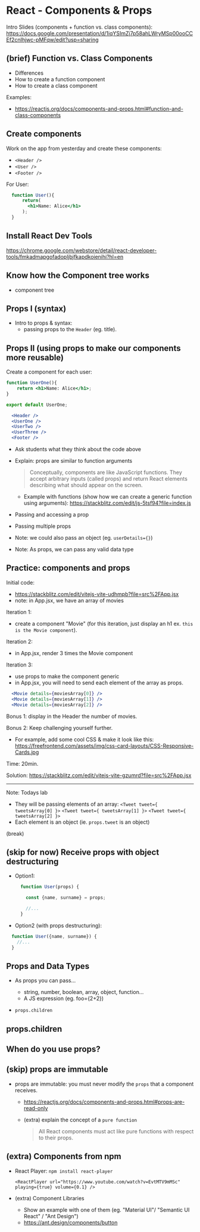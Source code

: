 

# React - Components & Props


<!-- 

Status: draft

@todo: prepare a basic exercise to practice Components + props.
  - create stackblitz
  - ask students to create a child component
  - pass info from parent to child
  - (extra) create grandchild & pass info to grandchild
  - (this can also be a good exercise to warm-up tomorrow)

-->


Intro Slides (components + function vs. class components): 
https://docs.google.com/presentation/d/1iqYSImZj7p58ahLWryMSp00ooCCEf2cnIhjwc-pMFqw/edit?usp=sharing

<!-- 
  @todo: 
  - add some code syntax to the slides (how to pass props when we render a component etc)
-->


## (brief) Function vs. Class Components

- Differences
- How to create a function component
- How to create a class component

Examples: 
- https://reactjs.org/docs/components-and-props.html#function-and-class-components



## Create components

Work on the app from yesterday and create these components:
- `<Header />`
- `<User />`
- `<Footer />`


For User:

```jsx
  function User(){
      return(
        <h1>Name: Alice</h1>
      );
  }
```



## Install React Dev Tools 
  https://chrome.google.com/webstore/detail/react-developer-tools/fmkadmapgofadopljbjfkapdkoienihi?hl=en



## Know how the Component tree works
-  component tree 



## Props I (syntax)

- Intro to props & syntax:
  - passing props to the `Header` (eg. title).



## Props II (using props to make our components more reusable)

Create a component for each user:

```jsx
function UserOne(){
    return <h1>Name: Alice</h1>;
}

export default UserOne;
```


```jsx
  <Header />
  <UserOne />
  <UserTwo />
  <UserThree />
  <Footer />
```

- Ask students what they think about the code above

- Explain: props are similar to function arguments 

  > Conceptually, components are like JavaScript functions. They accept arbitrary inputs (called props) and return React elements describing what should appear on the screen.

  - Example with functions (show how we can create a generic function using arguments): https://stackblitz.com/edit/js-5tsf94?file=index.js



- Passing and accessing a prop
- Passing multiple props

- Note: we could also pass an object (eg. `userDetails={}`)
- Note: As props, we can pass any valid data type



## Practice: components and props

<!-- 

@todo: 
- consider creating a more simple exercise (passing just a string as props, instead of an object).
- Alternative: add a more simple first iteration

-->

Initial code: 
- https://stackblitz.com/edit/vitejs-vite-udhmpb?file=src%2FApp.jsx
- note: in App.jsx, we have an array of movies

Iteration 1: 
  - create a component "Movie" (for this iteration, just display an h1 ex. `this is the Movie component`).

Iteration 2: 
  - in App.jsx, render 3 times the Movie component

Iteration 3: 
- use props to make the component generic
- in App.jsx, you will need to send each element of the array as props.

```jsx
  <Movie details={moviesArray[0]} />
  <Movie details={moviesArray[1]} />
  <Movie details={moviesArray[2]} />
```

Bonus 1: display in the Header the number of movies.

Bonus 2: Keep challenging yourself further. 
- For example, add some cool CSS & make it look like this: https://freefrontend.com/assets/img/css-card-layouts/CSS-Responsive-Cards.jpg


Time: 20min.

Solution: https://stackblitz.com/edit/vitejs-vite-gzumrd?file=src%2FApp.jsx


<!-- 
@LT:
- solve together (brief) 
- explain how to add css (className + add rules to index.css)
-->


---

Note: Todays lab

- They will be passing elements of an array:
    `<Tweet tweet={ tweetsArray[0] }>`
    `<Tweet tweet={ tweetsArray[1] }>`
    `<Tweet tweet={ tweetsArray[2] }>`
- Each element is an object (ie. `props.tweet` is an object)


(break)


## (skip for now) Receive props with object destructuring

  - Option1: 
    ```js
      function User(props) {

        const {name, surname} = props;

        //...
      }
    ```


  - Option2 (with props destructuring): 

  ```js
    function User({name, surname}) {
      //...
    }
  ```




## Props and Data Types

- As props you can pass...
  - string, number, boolean, array, object, function... 
  - A JS expression (eg. foo={2+2})

- `props.children`


## props.children



## When do you use props?




## (skip) props are immutable

- props are immutable: you must never modify the `props` that a component receives.
  - https://reactjs.org/docs/components-and-props.html#props-are-read-only

  - (extra) explain the concept of a `pure function`
    > All React components must act like pure functions with respect to their props.




## (extra) Components from npm

- React Player:
  `npm install react-player`

  `<ReactPlayer url="https://www.youtube.com/watch?v=EvtMTV9mMSc" playing={true} volume={0.1} />`

- (extra) Component Libraries
  - Show an example with one of them (eg. "Material UI"/ "Semantic UI React" / "Ant Design")
  - https://ant.design/components/button






<!-- 

@LT: install React Dev Tools

https://chrome.google.com/webstore/detail/react-developer-tools/fmkadmapgofadopljbjfkapdkoienihi?hl=en

-->

